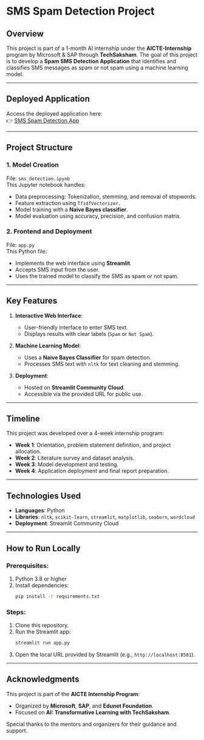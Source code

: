
# **SMS Spam Detection Project**

## **Overview**
This project is part of a 1-month AI internship under the **AICTE-Internship** program by Microsoft & SAP through **TechSaksham**. The goal of this project is to develop a **Spam SMS Detection Application** that identifies and classifies SMS messages as spam or not spam using a machine learning model.

---

## **Deployed Application**
Access the deployed application here:  
👉 [SMS Spam Detection App](https://theshyamtripathi-spam-sms-app-bxktz9.streamlit.app/)

---

## **Project Structure**
### **1. Model Creation**
File: `sms_detection.ipynb`  
This Jupyter notebook handles:
- Data preprocessing: Tokenization, stemming, and removal of stopwords.
- Feature extraction using `TfidfVectorizer`.
- Model training with a **Naive Bayes classifier**.
- Model evaluation using accuracy, precision, and confusion matrix.

### **2. Frontend and Deployment**
File: `app.py`  
This Python file:
- Implements the web interface using **Streamlit**.
- Accepts SMS input from the user.
- Uses the trained model to classify the SMS as spam or not spam.

---

## **Key Features**
1. **Interactive Web Interface**:
   - User-friendly interface to enter SMS text.
   - Displays results with clear labels (`Spam` or `Not Spam`).

2. **Machine Learning Model**:
   - Uses a **Naive Bayes Classifier** for spam detection.
   - Processes SMS text with `nltk` for text cleaning and stemming.

3. **Deployment**:
   - Hosted on **Streamlit Community Cloud**.
   - Accessible via the provided URL for public use.

---

## **Timeline**
This project was developed over a 4-week internship program:
- **Week 1**: Orientation, problem statement definition, and project allocation.
- **Week 2**: Literature survey and dataset analysis.
- **Week 3**: Model development and testing.
- **Week 4**: Application deployment and final report preparation.

---

## **Technologies Used**
- **Languages**: Python
- **Libraries**: `nltk`, `scikit-learn`, `streamlit`, `matplotlib`, `seaborn`, `wordcloud`
- **Deployment**: Streamlit Community Cloud

---

## **How to Run Locally**
### Prerequisites:
1. Python 3.8 or higher
2. Install dependencies:
   ```bash
   pip install -r requirements.txt
   ```

### Steps:
1. Clone this repository.
2. Run the Streamlit app:
   ```bash
   streamlit run app.py
   ```
3. Open the local URL provided by Streamlit (e.g., `http://localhost:8501`).

---

## **Acknowledgments**
This project is part of the **AICTE Internship Program**:
- Organized by **Microsoft**, **SAP**, and **Edunet Foundation**.
- Focused on **AI: Transformative Learning with TechSaksham**.

Special thanks to the mentors and organizers for their guidance and support.

